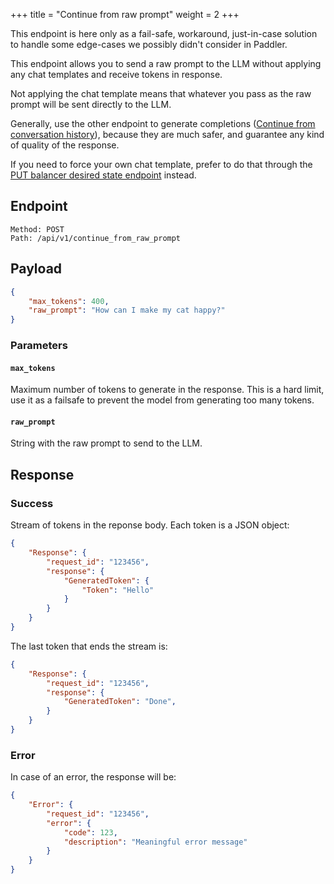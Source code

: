 +++
title = "Continue from raw prompt"
weight = 2
+++

<div class="formatted-text__note">
    This endpoint is here only as a fail-safe, workaround, just-in-case solution to handle some edge-cases we possibly didn't consider in Paddler.
</div>

This endpoint allows you to send a raw prompt to the LLM without applying any chat templates and receive tokens in response.

Not applying the chat template means that whatever you pass as the raw prompt will be sent directly to the LLM.

Generally, use the other endpoint to generate completions ([Continue from conversation history](@/api/inference-service/continue-from-conversation-history.md)), because they are much safer, and guarantee any kind of quality of the response. 

If you need to force your own chat template, prefer to do that through the [PUT balancer desired state endpoint](@/api/management-service/put-balancer-desired-state.md) instead.

## Endpoint

```
Method: POST
Path: /api/v1/continue_from_raw_prompt
```

## Payload

```JSON
{
    "max_tokens": 400,
    "raw_prompt": "How can I make my cat happy?"
}
```

### Parameters

#### `max_tokens`

Maximum number of tokens to generate in the response. This is a hard limit, use it as a failsafe to prevent the model from generating too many tokens.

#### `raw_prompt`

String with the raw prompt to send to the LLM.

## Response

### Success

Stream of tokens in the reponse body. Each token is a JSON object:

```JSON
{
    "Response": {
        "request_id": "123456",
        "response": {
            "GeneratedToken": {
                "Token": "Hello"
            }
        }
    }
}
```

The last token that ends the stream is:

```JSON
{
    "Response": {
        "request_id": "123456",
        "response": {
            "GeneratedToken": "Done",
        }
    }
}
```

### Error

In case of an error, the response will be:

```JSON
{
    "Error": {
        "request_id": "123456",
        "error": {
            "code": 123,
            "description": "Meaningful error message"
        }
    }
}
```
